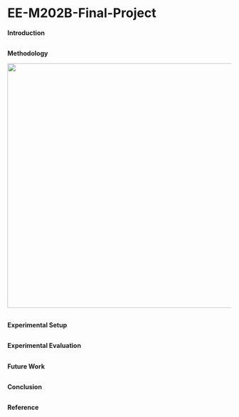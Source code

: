 # EE-M202B-Final-Project

**Introduction**

##



**Methodology**

<p align="center">
  <img src="https://cloud.githubusercontent.com/assets/22850278/24138603/17d2e5e0-0dd6-11e7-9e12-df5e0b3af57c.png" width="550"/>
</p>

##



**Experimental Setup**

##


**Experimental Evaluation**

##


**Future Work**

##



**Conclusion**

##


**Reference** 

##
